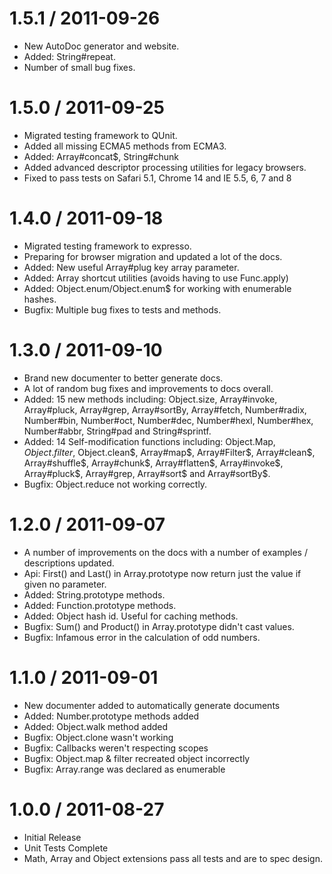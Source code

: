 1.5.1 / 2011-09-26
==================

  * New AutoDoc generator and website.
  * Added: String#repeat.
  * Number of small bug fixes.

1.5.0 / 2011-09-25
==================

  * Migrated testing framework to QUnit.
  * Added all missing ECMA5 methods from ECMA3.
  * Added: Array#concat$, String#chunk
  * Added advanced descriptor processing utilities for legacy browsers.
  * Fixed to pass tests on Safari 5.1, Chrome 14 and IE 5.5, 6, 7 and 8

1.4.0 / 2011-09-18 
==================

  * Migrated testing framework to expresso.
  * Preparing for browser migration and updated a lot of the docs.
  * Added: New useful Array#plug key array parameter.
  * Added: Array shortcut utilities (avoids having to use Func.apply)
  * Added: Object.enum/Object.enum$ for working with enumerable hashes.
  * Bugfix: Multiple bug fixes to tests and methods.

1.3.0 / 2011-09-10 
==================

  * Brand new documenter to better generate docs.
  * A lot of random bug fixes and improvements to docs overall.
  * Added: 15 new methods including: Object.size, Array#invoke, Array#pluck, Array#grep, Array#sortBy, Array#fetch, Number#radix, Number#bin, Number#oct, Number#dec, Number#hexl, Number#hex, Number#abbr, String#pad and String#sprintf.
  * Added: 14 Self-modification functions including: Object.Map$, Object.filter$, Object.clean$, Array#map$, Array#Filter$, Array#clean$, Array#shuffle$, Array#chunk$, Array#flatten$, Array#invoke$, Array#pluck$, Array#grep, Array#sort$ and Array#sortBy$.
  * Bugfix: Object.reduce not working correctly.

1.2.0 / 2011-09-07 
==================

  * A number of improvements on the docs with a number of examples / descriptions updated.
  * Api: First() and Last() in Array.prototype now return just the value if given no parameter.
  * Added: String.prototype methods.
  * Added: Function.prototype methods.
  * Added: Object hash id. Useful for caching methods.
  * Bugfix: Sum() and Product() in Array.prototype didn't cast values.
  * Bugfix: Infamous error in the calculation of odd numbers.

1.1.0 / 2011-09-01 
==================

  * New documenter added to automatically generate documents
  * Added: Number.prototype methods added
  * Added: Object.walk method added
  * Bugfix: Object.clone wasn't working
  * Bugfix: Callbacks weren't respecting scopes
  * Bugfix: Object.map & filter recreated object incorrectly
  * Bugfix: Array.range was declared as enumerable

1.0.0 / 2011-08-27 
==================

  * Initial Release
  * Unit Tests Complete
  * Math, Array and Object extensions pass all tests and are to spec design.